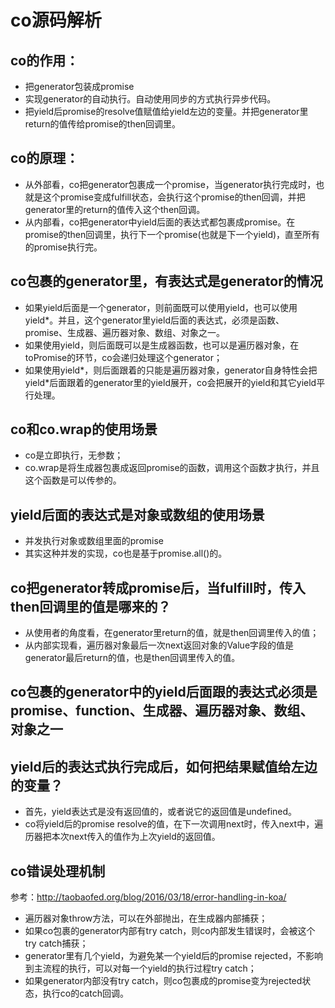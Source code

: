 # co源码解析

## co的作用：
* 把generator包装成promise
* 实现generator的自动执行。自动使用同步的方式执行异步代码。
* 把yield后promise的resolve值赋值给yield左边的变量。并把generator里return的值传给promise的then回调里。


## co的原理：
* 从外部看，co把generator包裹成一个promise，当generator执行完成时，也就是这个promise变成fulfill状态，会执行这个promise的then回调，并把generator里的return的值传入这个then回调。
* 从内部看，co把generator中yield后面的表达式都包裹成promise。在promise的then回调里，执行下一个promise(也就是下一个yield)，直至所有的promise执行完。


## co包裹的generator里，有表达式是generator的情况
* 如果yield后面是一个generator，则前面既可以使用yield，也可以使用yield*。并且，这个generator里yield后面的表达式，必须是函数、promise、生成器、遍历器对象、数组、对象之一。
* 如果使用yield，则后面既可以是生成器函数，也可以是遍历器对象，在toPromise的环节，co会递归处理这个generator；
* 如果使用yield*，则后面跟着的只能是遍历器对象，generator自身特性会把yield*后面跟着的generator里的yield展开，co会把展开的yield和其它yield平行处理。


## co和co.wrap的使用场景
* co是立即执行，无参数；
* co.wrap是将生成器包裹成返回promise的函数，调用这个函数才执行，并且这个函数是可以传参的。

## yield后面的表达式是对象或数组的使用场景
* 并发执行对象或数组里面的promise
* 其实这种并发的实现，co也是基于promise.all()的。

## co把generator转成promise后，当fulfill时，传入then回调里的值是哪来的？
* 从使用者的角度看，在generator里return的值，就是then回调里传入的值；
* 从内部实现看，遍历器对象最后一次next返回对象的Value字段的值是generator最后return的值，也是then回调里传入的值。


## co包裹的generator中的yield后面跟的表达式必须是promise、function、生成器、遍历器对象、数组、对象之一


## yield后的表达式执行完成后，如何把结果赋值给左边的变量？
* 首先，yield表达式是没有返回值的，或者说它的返回值是undefined。
* co将yield后的promise resolve的值，在下一次调用next时，传入next中，遍历器把本次next传入的值作为上次yield的返回值。


## co错误处理机制
参考：http://taobaofed.org/blog/2016/03/18/error-handling-in-koa/
* 遍历器对象throw方法，可以在外部抛出，在生成器内部捕获；
* 如果co包裹的generator内部有try catch，则co内部发生错误时，会被这个try catch捕获；
* generator里有几个yield，为避免某一个yield后的promise rejected，不影响到主流程的执行，可以对每一个yield的执行过程try catch；
* 如果generator内部没有try catch，则co包裹成的promise变为rejected状态，执行co的catch回调。
